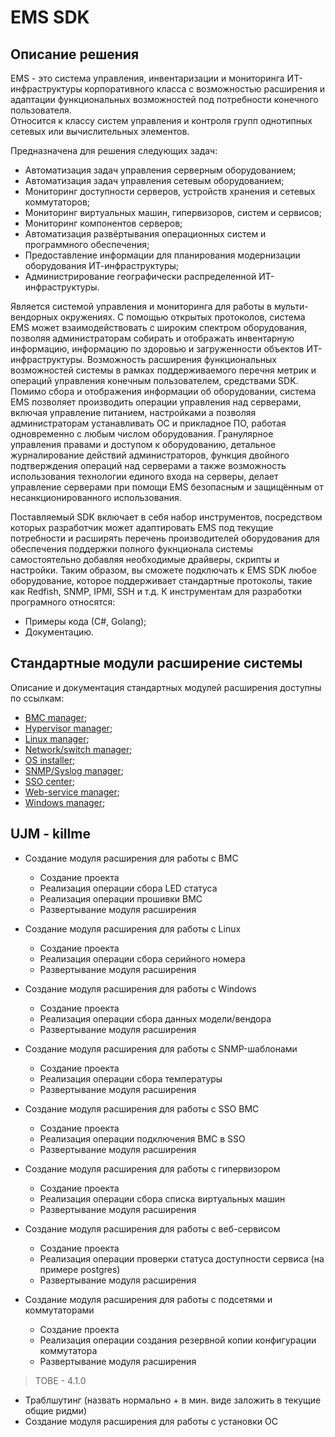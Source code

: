 # EMS SDK

## Описание решения

EMS - это система управления, инвентаризации и мониторинга ИТ-инфраструктуры корпоративного класса с возможностью расширения и адаптации функциональных возможностей под потребности конечного пользователя.  
Относится к классу систем управления и контроля групп однотипных сетевых или вычислительных элементов.

Предназначена для решения следующих задач:

- Автоматизация задач управления серверным оборудованием;
- Автоматизация задач управления сетевым оборудованием;
- Мониторинг доступности серверов, устройств хранения и сетевых коммутаторов;
- Мониторинг виртуальных машин, гипервизоров, систем и сервисов;
- Мониторинг компонентов серверов;
- Автоматизация развёртывания операционных систем и программного обеспечения;
- Предоставление информации для планирования модернизации оборудования ИТ-инфраструктуры;
- Администрирование географически распределенной ИТ-инфраструктуры.

Является системой управления и мониторинга для работы в мульти-вендорных окружениях. С помощью открытых протоколов, система EMS может взаимодействовать с широким спектром оборудования, позволяя администраторам собирать и отображать инвентарную информацию, информацию по здоровью и загруженности объектов ИТ-инфраструктуры. Возможность расширения функциональных возможностей системы в рамках поддерживаемого перечня метрик и операций управления конечным пользователем, средствами SDK. Помимо сбора и отображения информации об оборудовании, система EMS позволяет производить операции управления над серверами, включая управление питанием, настройками а позволяя администраторам устанавливать ОС и прикладное ПО, работая одновременно с любым числом оборудования. Гранулярное управления правами и доступом к оборудованию, детальное журналирование действий администраторов, функция двойного подтверждения операций над серверами а также возможность использования технологии единого входа на серверы, делает управление серверами при помощи EMS безопасным и защищённым от несанкционированного использования.

Поставляемый SDK включает в себя набор инструментов, посредством которых разработчик может адаптировать EMS под текущие потребности и расширять перечень производителей оборудования для обеспечения поддержки полного фукнционала системы самостоятельно добавляя необходимые драйверы, скрипты и настройки. Таким образом, вы сможете подключать к EMS SDK любое оборудование, которое поддерживает стандартные протоколы, такие как Redfish, SNMP, IPMI, SSH и т.д. К инструментам для разработки програмного относятся:

- Примеры кода (С#, Golang);
- Документацию.

## Стандартные модули расширение системы

Описание и документация стандартных модулей расширения доступны по ссылкам:

- [BMC manager](extend_bmc/README.md);
- [Hypervisor manager](extend_hypervisor/README.md);
- [Linux manager](extend_linux/README.md);
- [Network/switch manager](extend_network_switch/README.md);
- [OS installer](extend_os_install/README.md);
- [SNMP/Syslog manager](extend_snmp/README.md);
- [SSO center](extend_sso_bmc/README.md);
- [Web-service manager](extend_web_service/README.md);
- [Windows manager](extend_windows/README.md);

## UJM - killme

- Создание модуля расширения для работы с BMC
  - Создание проекта
  - Реализация операции сбора LED статуса
  - Реализация операции прошивки BMC
  - Развертывание модуля расширения

- Создание модуля расширения для работы с Linux
  - Создание проекта
  - Реализация операции сбора серийного номера
  - Развертывание модуля расширения

- Создание модуля расширения для работы с Windows
  - Создание проекта
  - Реализация операции сбора данных модели/вендора
  - Развертывание модуля расширения

- Создание модуля расширения для работы с SNMP-шаблонами
  - Создание проекта
  - Реализация операции сбора температуры
  - Развертывание модуля расширения

- Создание модуля расширения для работы с SSO BMC
  - Создание проекта
  - Реализация операции подключения BMC в SSO
  - Развертывание модуля расширения

- Создание модуля расширения для работы с гипервизором
  - Создание проекта
  - Реализация операции сбора списка виртуальных машин
  - Развертывание модуля расширения

- Создание модуля расширения для работы с веб-сервисом
  - Создание проекта
  - Реализация операции проверки статуса доступности сервиса (на примере postgres)
  - Развертывание модуля расширения

- Создание модуля расширения для работы с подсетями и коммутаторами
  - Создание проекта
  - Реализация операции создания резервной копии конфигурации коммутатора
  - Развертывание модуля расширения


> TOBE - 4.1.0

- Траблшутинг (назвать нормально + в мин. виде заложить в текущие общие ридми)
- Создание модуля расширения для работы с установки ОС
